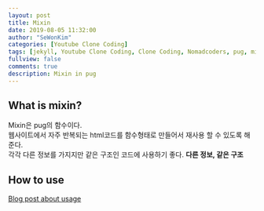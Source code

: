 ```yaml
---
layout: post
title: Mixin
date: 2019-08-05 11:32:00
author: "SeWonKim"
categories: [Youtube Clone Coding]
tags: [jekyll, Youtube Clone Coding, Clone Coding, Nomadcoders, pug, mixin]
fullview: false
comments: true
description: Mixin in pug
---
```


## What is mixin?
  Mixin은 pug의 함수이다.    
  웹사이트에서 자주 반복되는 html코드를 함수형태로 만들어서 재사용 할 수 있도록 해준다.     
  각각 다른 정보를 가지지만 같은 구조인 코드에 사용하기 좋다. **다른 정보, 같은 구조**


## How to use
  [Blog post about usage](https://velog.io/@rohkorea86/NodeJS-pug%EC%97%90%EC%84%9C-mixin-%EC%82%AC%EC%9A%A9%ED%95%98%EB%8A%94-%EB%B2%95-hejr0qd09g)
